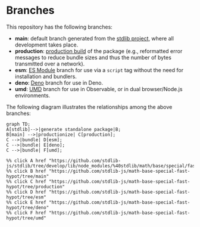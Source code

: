 <!--

@license Apache-2.0

Copyright (c) 2022 The Stdlib Authors.

Licensed under the Apache License, Version 2.0 (the "License");
you may not use this file except in compliance with the License.
You may obtain a copy of the License at

    http://www.apache.org/licenses/LICENSE-2.0

Unless required by applicable law or agreed to in writing, software
distributed under the License is distributed on an "AS IS" BASIS,
WITHOUT WARRANTIES OR CONDITIONS OF ANY KIND, either express or implied.
See the License for the specific language governing permissions and
limitations under the License.

-->

# Branches

This repository has the following branches:

-   **main**: default branch generated from the [stdlib project][stdlib-url], where all development takes place.
-   **production**: [production build][production-url] of the package (e.g., reformatted error messages to reduce bundle sizes and thus the number of bytes transmitted over a network).
-   **esm**: [ES Module][esm-url] branch for use via a `script` tag without the need for installation and bundlers.
-   **deno**: [Deno][deno-url] branch for use in Deno.
-   **umd**: [UMD][umd-url] branch for use in Observable, or in dual browser/Node.js environments.

The following diagram illustrates the relationships among the above branches:

```mermaid
graph TD;
A[stdlib]-->|generate standalone package|B;
B[main] -->|productionize| C[production];
C -->|bundle| D[esm];
C -->|bundle| E[deno];
C -->|bundle| F[umd];

%% click A href "https://github.com/stdlib-js/stdlib/tree/develop/lib/node_modules/%40stdlib/math/base/special/fast/hypot"
%% click B href "https://github.com/stdlib-js/math-base-special-fast-hypot/tree/main"
%% click C href "https://github.com/stdlib-js/math-base-special-fast-hypot/tree/production"
%% click D href "https://github.com/stdlib-js/math-base-special-fast-hypot/tree/esm"
%% click E href "https://github.com/stdlib-js/math-base-special-fast-hypot/tree/deno"
%% click F href "https://github.com/stdlib-js/math-base-special-fast-hypot/tree/umd"
```

[stdlib-url]: https://github.com/stdlib-js/stdlib/tree/develop/lib/node_modules/%40stdlib/math/base/special/fast/hypot
[production-url]: https://github.com/stdlib-js/math-base-special-fast-hypot/tree/production
[deno-url]: https://github.com/stdlib-js/math-base-special-fast-hypot/tree/deno
[umd-url]: https://github.com/stdlib-js/math-base-special-fast-hypot/tree/umd
[esm-url]: https://github.com/stdlib-js/math-base-special-fast-hypot/tree/esm